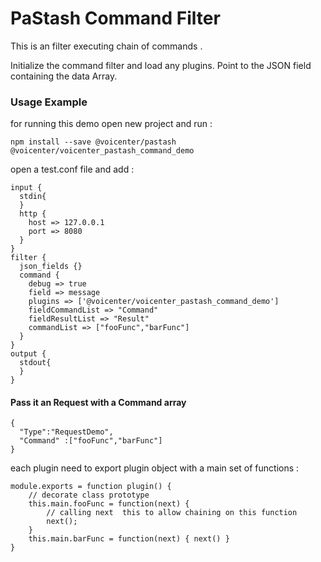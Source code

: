
# PaStash Command Filter
This is an  filter executing chain of commands .

Initialize the command filter and load any plugins. Point to the JSON field containing the data Array.


### Usage Example
for running this demo open new project and run :

```
npm install --save @voicenter/pastash @voicenter/voicenter_pastash_command_demo
``` 


open a test.conf file and add :
```
input {
  stdin{
  }
  http {
    host => 127.0.0.1
    port => 8080
  }
}
filter {
  json_fields {}
  command {
    debug => true
    field => message
    plugins => ['@voicenter/voicenter_pastash_command_demo']
    fieldCommandList => "Command"
    fieldResultList => "Result"
    commandList => ["fooFunc","barFunc"]
  }
}
output {
  stdout{
  }
}

```



#### Pass it an Request with a Command array 
```
{
  "Type":"RequestDemo",
  "Command" :["fooFunc","barFunc"]
}
```

each plugin need to export plugin object with a main set of functions :
```
module.exports = function plugin() {
    // decorate class prototype
    this.main.fooFunc = function(next) {
        // calling next  this to allow chaining on this function
        next();
    }
    this.main.barFunc = function(next) { next() }
}
```
